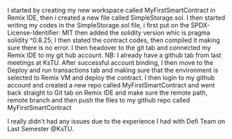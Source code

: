 I started by creating my new workspace called MyFirstSmartContract in Remix IDE, then i created a new file called SimpleStorage.sol.
I then started writing my codes in the SimpleStorage.sol file, i first put on the SPDX-License-Identifier: MIT then added the solidity version whic is pragma solidity ^0.8.25;
I then stated the contract codes, then compiled it making sure there is no error.
I then headover to the git tab and connected my Remix IDE to my git hub account. NB: I already have a github tab from last meetings at KsTU.
After successful account binding, I then move to the Deploy and run transactions tab and making sure that the environment is selected to Remix VM and deploy the contract.
I then login to my github account and created a new repo called MyFirstSmartContract and went back straight to Git tab on Remix IDE and make sure the remote path, remote branch and then push the files to my github repo called MyFirstSmartContract

I really didn't had any issues due to the experience I had with Defi Team on Last Semester @KsTU.
